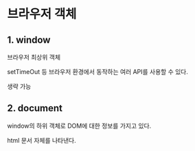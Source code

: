 # 브라우저 객체

## 1. window

브라우저 최상위 객체

setTimeOut 등 브라우저 환경에서 동작하는 여러 API를 사용할 수 있다.

생략 가능

## 2. document

window의 하위 객체로 DOM에 대한 정보를 가지고 있다.

html 문서 자체를 나타낸다.

